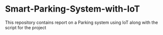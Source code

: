 # Smart-Parking-System-with-IoT
This repository contains report on a Parking system using IoT along with the script for the project
